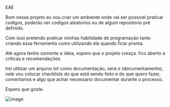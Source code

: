 EAE

Bom nesse projeto eu vou criar um ambiente onde vai ser possivel praticar codigos, poderão ser codigos aleatorios ou de algum repositorio pré definido. 


Com isso pretendo praticar minhas habilidade de programação tanto criando essa ferramenta como utilizando ela quando ficar pronta. 

Até agora tenho somente a ideia, espero que o projeto cresça. fico aberto a criticas e recomendações. 


Irei utilizar um arquivo txt como documentação, será o (documentamento), nele vou colocar checklists do que está sendo feito e do que quero fazer, comentarios e algo que achar necessario documentar durante o processo. 

Espero que goste.


![image](https://user-images.githubusercontent.com/81948235/235813255-b61c2279-8f1b-495f-a1b2-41f3d1acb41b.png)


